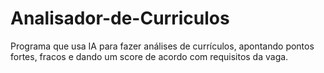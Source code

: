 # Analisador-de-Curriculos
Programa que usa IA para fazer análises de currículos, apontando pontos fortes, fracos e dando um score de acordo com requisitos da vaga.

